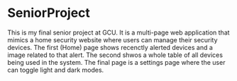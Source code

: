 # SeniorProject

This is my final senior project at GCU. It is a multi-page web application that mimics a home security website where users can manage their security devices. 
The first (Home) page shows recenctly alerted devices and a image related to that alert. The second shwos a whole table of all devices being used in the system. 
The final page is a settings page where the user can toggle light and dark modes. 
